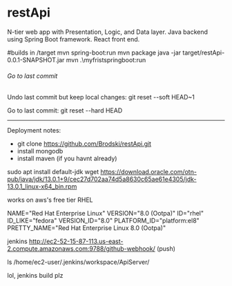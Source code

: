 # restApi
N-tier web app with Presentation, Logic, and Data layer.
Java backend using Spring Boot framework.
React front end.


#builds in /target
mvn spring-boot:run
mvn package
java -jar target/restApi-0.0.1-SNAPSHOT.jar
mvn .\myfristspringboot\:run

###### Go to last commit
Undo last commit but keep local changes:
git reset --soft HEAD~1

Go to last commit:
git reset --hard HEAD

----------------------------------------------------------------------------------
Deployment notes:
- git clone https://github.com/Brodski/restApi.git
- install mongodb
- install maven (if you havnt already)

sudo apt install default-jdk
wget https://download.oracle.com/otn-pub/java/jdk/13.0.1+9/cec27d702aa74d5a8630c65ae61e4305/jdk-13.0.1_linux-x64_bin.rpm

works on aws's free tier RHEL

NAME="Red Hat Enterprise Linux"
VERSION="8.0 (Ootpa)"
ID="rhel"
ID_LIKE="fedora"
VERSION_ID="8.0"
PLATFORM_ID="platform:el8"
PRETTY_NAME="Red Hat Enterprise Linux 8.0 (Ootpa)"

jenkins http://ec2-52-15-87-113.us-east-2.compute.amazonaws.com:9788/github-webhook/ (push)

 ls /home/ec2-user/.jenkins/workspace/ApiServer/

 lol, jenkins build plz